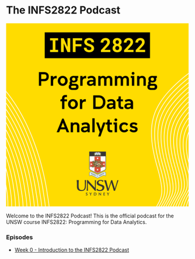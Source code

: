 # The INFS2822 Podcast

<img src="podcast-assets/infs2822podcast-albumart-rev01.png" alt="The INFS2822 Podcast" width="500px" />

Welcome to the INFS2822 Podcast! This is the official podcast for the UNSW course INFS2822: Programming for Data Analytics.

### Episodes

- [Week 0 - Introduction to the INFS2822 Podcast](episodes/0)
